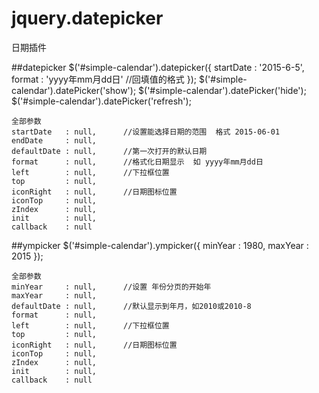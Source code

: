# jquery.datepicker
日期插件

##datepicker
    $('#simple-calendar').datepicker({
      startDate : '2015-6-5',
      format : 'yyyy年mm月dd日'        //回填值的格式
    });
    $('#simple-calendar').datePicker('show');
    $('#simple-calendar').datePicker('hide');
    $('#simple-calendar').datePicker('refresh');      

    全部参数
    startDate   : null,      //设置能选择日期的范围  格式 2015-06-01
    endDate     : null,
    defaultDate : null,      //第一次打开的默认日期
    format      : null,      //格式化日期显示  如 yyyy年mm月dd日
    left        : null,      //下拉框位置
    top         : null,
    iconRight   : null,      //日期图标位置
    iconTop     : null,
    zIndex      : null,
    init        : null,
    callback    : null  

##ympicker
    $('#simple-calendar').ympicker({
      minYear : 1980,
      maxYear : 2015
    });

    全部参数
    minYear     : null,      //设置 年份分页的开始年
    maxYear     : null,
    defaultDate : null,      //默认显示到年月，如2010或2010-8
    format      : null,
    left        : null,      //下拉框位置
    top         : null,
    iconRight   : null,      //日期图标位置
    iconTop     : null,
    zIndex      : null,
    init        : null,
    callback    : null